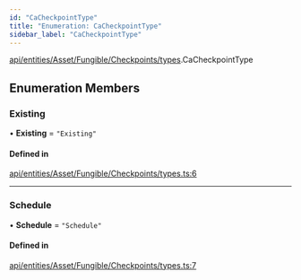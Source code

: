 ```yaml
---
id: "CaCheckpointType"
title: "Enumeration: CaCheckpointType"
sidebar_label: "CaCheckpointType"
---
```


[api/entities/Asset/Fungible/Checkpoints/types](../../../../../../../../modules/API/Entities/Asset/Fungible/Checkpoints/Types/Types.md).CaCheckpointType

## Enumeration Members

### Existing

• **Existing** = ``"Existing"``

#### Defined in

[api/entities/Asset/Fungible/Checkpoints/types.ts:6](https://github.com/PolymeshAssociation/polymesh-sdk/blob/720afb69c/src/api/entities/Asset/Fungible/Checkpoints/types.ts#L6)

___

### Schedule

• **Schedule** = ``"Schedule"``

#### Defined in

[api/entities/Asset/Fungible/Checkpoints/types.ts:7](https://github.com/PolymeshAssociation/polymesh-sdk/blob/720afb69c/src/api/entities/Asset/Fungible/Checkpoints/types.ts#L7)
